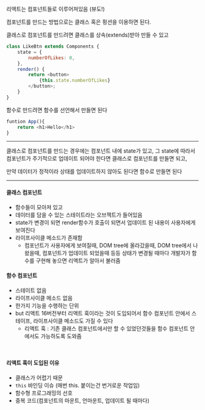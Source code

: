 

리액트는 컴포넌트들로 이루어져있음 (뷰도!)

컴포넌트를 만드는 방법으로는 클래스 혹은 펑션을 이용하면 된다.

클래스로 컴포넌트를 만드려면 클래스를 상속(extends)받아 만들 수 있고

~~~javascript
class LikeBtn extends Components {
	state = {
		numberOfLikes: 0,
	},
	render() {
		return <button>
			{this.state.numberOfLikes}
		</button>;
	}
}
~~~

함수로 만드려면 함수를 선언해서 만들면 된다

~~~javascript
funtion App(){
	return <h1>Hello</h1>
}
~~~



---

클래스로 컴포넌트를 만드는 경우에는 컴포넌트 내에 state가 있고, 그 state에 따라서 컴포넌트가 주기적으로 업데이트 되어야 한다면 클래스로 컴포넌트를 만들면 되고,

만약 데이터가 정적이라 상태를 업데이트하지 않아도 된다면 함수로 만들면 된다



---

#### 클래스 컴포넌트

* 함수들이 모아져 있고
* 데이터를 담을 수 있는 스테이트라는 오브젝트가 들어있음 
* state가 변경이 되면 render함수가 호출이 되면서 업데이트 된 내용이 사용자에게 보여진다
* 라이프사이클 메소드가 존재함
  * 컴포넌트가 사용자에게 보여질때, DOM tree에 올라갔을때, DOM tree에서 나왔을때, 컴포넌트가 업데이트 되었을때 등등 상태가 변경될 때마다 개발자가 함수를 구현해 놓으면 리액트가 알아서 불러줌



#### 함수 컴포넌트

* 스테이트 없음
* 라이프사이클 메소드 없음
* 한가지 기능을 수행하는 단위 
* but 리액트 16버전부터 리액트 훅이라는 것이 도입되어서 함수 컴포넌트 안에서 스테이프, 라이프사이클 메소드도 가질 수 있다
  * 리액트 훅 : 기존 클래스 컴포넌트에서만 할 수 있었던것들을 함수 컴포넌트 안에서도 가능하도록 도와줌

<br>

#### 리액트 훅이 도입된 이유 

* 클래스가 어렵기 때문
* `this` 바인딩 이슈 (매번 this. 붙이는건 번거로운 작업임)
* 함수형 프로그래밍의 선호
* 중복 코드(컴포넌트의 마운트, 언마운트, 업데이트 될 때마다)





<br>





